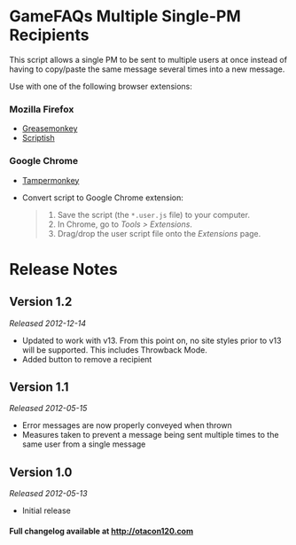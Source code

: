 GameFAQs Multiple Single-PM Recipients
======================================
This script allows a single PM to be sent to multiple users at once instead of having to copy/paste the same message several times into a new message.

Use with one of the following browser extensions:

### Mozilla Firefox ###
*	[Greasemonkey](https://addons.mozilla.org/en-US/firefox/addon/greasemonkey/)
*	[Scriptish](https://addons.mozilla.org/en-US/firefox/addon/scriptish/)

### Google Chrome ###
*	[Tampermonkey](https://chrome.google.com/webstore/detail/tampermonkey/dhdgffkkebhmkfjojejmpbldmpobfkfo)
*	Convert script to Google Chrome extension:

	>1. Save the script (the `*.user.js` file) to your computer.
	>2. In Chrome, go to _Tools > Extensions_.
	>3. Drag/drop the user script file onto the _Extensions_ page.

Release Notes
=============

Version 1.2
-----------
_Released 2012-12-14_

*	Updated to work with v13. From this point on, no site styles prior to v13 will be supported. This includes Throwback Mode.
*	Added button to remove a recipient

Version 1.1
-----------
_Released 2012-05-15_

*	Error messages are now properly conveyed when thrown
*	Measures taken to prevent a message being sent multiple times to the same user from a single message

Version 1.0
-----------
_Released 2012-05-13_

*	Initial release

#### Full changelog available at http://otacon120.com ####